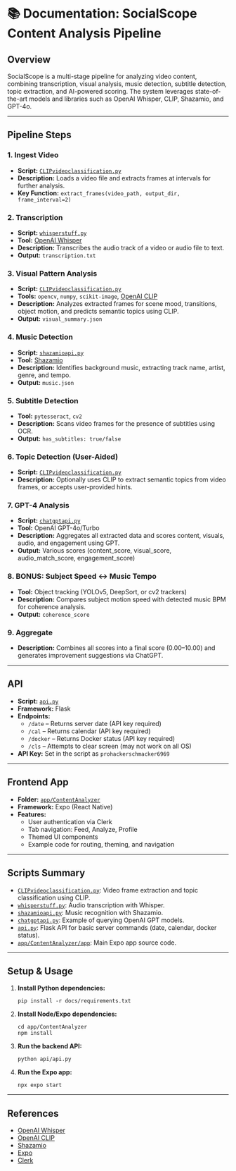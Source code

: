 # 📚 Documentation: SocialScope Content Analysis Pipeline

## Overview

SocialScope is a multi-stage pipeline for analyzing video content, combining transcription, visual analysis, music detection, subtitle detection, topic extraction, and AI-powered scoring. The system leverages state-of-the-art models and libraries such as OpenAI Whisper, CLIP, Shazamio, and GPT-4o.

---

## Pipeline Steps

### 1. Ingest Video
- **Script:** [`CLIPvideoclassification.py`](../api/CLIPvideoclassification.py)
- **Description:** Loads a video file and extracts frames at intervals for further analysis.
- **Key Function:** `extract_frames(video_path, output_dir, frame_interval=2)`

### 2. Transcription
- **Script:** [`whisperstuff.py`](../api/whisperstuff.py)
- **Tool:** [OpenAI Whisper](https://github.com/openai/whisper)
- **Description:** Transcribes the audio track of a video or audio file to text.
- **Output:** `transcription.txt`

### 3. Visual Pattern Analysis
- **Script:** [`CLIPvideoclassification.py`](../api/CLIPvideoclassification.py)
- **Tools:** `opencv`, `numpy`, `scikit-image`, [OpenAI CLIP](https://github.com/openai/CLIP)
- **Description:** Analyzes extracted frames for scene mood, transitions, object motion, and predicts semantic topics using CLIP.
- **Output:** `visual_summary.json`

### 4. Music Detection
- **Script:** [`shazamioapi.py`](../api/shazamioapi.py)
- **Tool:** [Shazamio](https://github.com/olunav/shazamio)
- **Description:** Identifies background music, extracting track name, artist, genre, and tempo.
- **Output:** `music.json`

### 5. Subtitle Detection
- **Tool:** `pytesseract`, `cv2`
- **Description:** Scans video frames for the presence of subtitles using OCR.
- **Output:** `has_subtitles: true/false`

### 6. Topic Detection (User-Aided)
- **Script:** [`CLIPvideoclassification.py`](../api/CLIPvideoclassification.py)
- **Description:** Optionally uses CLIP to extract semantic topics from video frames, or accepts user-provided hints.

### 7. GPT-4 Analysis
- **Script:** [`chatgptapi.py`](../api/chatgptapi.py)
- **Tool:** OpenAI GPT-4o/Turbo
- **Description:** Aggregates all extracted data and scores content, visuals, audio, and engagement using GPT.
- **Output:** Various scores (content_score, visual_score, audio_match_score, engagement_score)

### 8. BONUS: Subject Speed ↔ Music Tempo
- **Tool:** Object tracking (YOLOv5, DeepSort, or cv2 trackers)
- **Description:** Compares subject motion speed with detected music BPM for coherence analysis.
- **Output:** `coherence_score`

### 9. Aggregate
- **Description:** Combines all scores into a final score (0.00–10.00) and generates improvement suggestions via ChatGPT.

---

## API

- **Script:** [`api.py`](../api/api.py)
- **Framework:** Flask
- **Endpoints:**
  - `/date` – Returns server date (API key required)
  - `/cal` – Returns calendar (API key required)
  - `/docker` – Returns Docker status (API key required)
  - `/cls` – Attempts to clear screen (may not work on all OS)
- **API Key:** Set in the script as `prohackerschmacker6969`

---

## Frontend App

- **Folder:** [`app/ContentAnalyzer`](../app/ContentAnalyzer/)
- **Framework:** Expo (React Native)
- **Features:**
  - User authentication via Clerk
  - Tab navigation: Feed, Analyze, Profile
  - Themed UI components
  - Example code for routing, theming, and navigation

---

## Scripts Summary

- [`CLIPvideoclassification.py`](../api/CLIPvideoclassification.py): Video frame extraction and topic classification using CLIP.
- [`whisperstuff.py`](../api/whisperstuff.py): Audio transcription with Whisper.
- [`shazamioapi.py`](../api/shazamioapi.py): Music recognition with Shazamio.
- [`chatgptapi.py`](../api/chatgptapi.py): Example of querying OpenAI GPT models.
- [`api.py`](../api/api.py): Flask API for basic server commands (date, calendar, docker status).
- [`app/ContentAnalyzer/app`](../app/ContentAnalyzer/app): Main Expo app source code.

---

## Setup & Usage

1. **Install Python dependencies:**
   ```
   pip install -r docs/requirements.txt
   ```
2. **Install Node/Expo dependencies:**
   ```
   cd app/ContentAnalyzer
   npm install
   ```
3. **Run the backend API:**
   ```
   python api/api.py
   ```
4. **Run the Expo app:**
   ```
   npx expo start
   ```

---

## References

- [OpenAI Whisper](https://github.com/openai/whisper)
- [OpenAI CLIP](https://github.com/openai/CLIP)
- [Shazamio](https://github.com/olunav/shazamio)
- [Expo](https://expo.dev/)
- [Clerk](https://clerk.com/)
